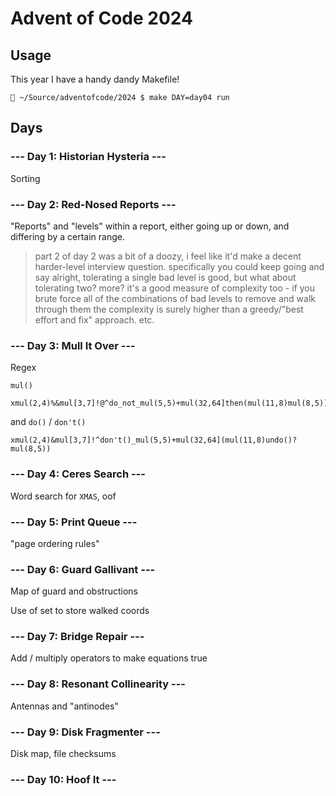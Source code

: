 # Advent of Code 2024

## Usage

This year I have a handy dandy Makefile!

```
🎵 ~/Source/adventofcode/2024 $ make DAY=day04 run
```

## Days

### --- Day 1: Historian Hysteria ---

Sorting

### --- Day 2: Red-Nosed Reports ---

"Reports" and "levels" within a report, either going up or down, and differing by a certain range.

> part 2 of day 2 was a bit of a doozy, i feel like it'd make a decent harder-level interview question. specifically you could keep going and say alright, tolerating a single bad level is good, but what about tolerating two? more? it's a good measure of complexity too - if you brute force all of the combinations of bad levels to remove and walk through them the complexity is surely higher than a greedy/"best effort and fix" approach. etc.

### --- Day 3: Mull It Over ---

Regex

`mul()`

```
xmul(2,4)%&mul[3,7]!@^do_not_mul(5,5)+mul(32,64]then(mul(11,8)mul(8,5))
```

and `do()` / `don't()`

```
xmul(2,4)&mul[3,7]!^don't()_mul(5,5)+mul(32,64](mul(11,8)undo()?mul(8,5))
```

### --- Day 4: Ceres Search ---

Word search for `XMAS`, oof

### --- Day 5: Print Queue ---

"page ordering rules"

### --- Day 6: Guard Gallivant ---

Map of guard and obstructions

Use of set to store walked coords

### --- Day 7: Bridge Repair ---

Add / multiply operators to make equations true

### --- Day 8: Resonant Collinearity ---

Antennas and "antinodes"

### --- Day 9: Disk Fragmenter ---

Disk map, file checksums

### --- Day 10: Hoof It ---


